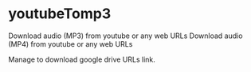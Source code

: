 # youtubeTomp3
Download audio (MP3) from youtube or any web URLs
Download audio (MP4) from youtube or any web URLs

Manage to download google drive URLs link. 
